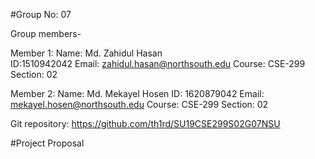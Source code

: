 #Group No: 07

Group members-

Member 1: 
Name: Md. Zahidul Hasan  
ID:1510942042
Email: zahidul.hasan@northsouth.edu
Course: CSE-299
Section: 02

Member 2:
Name: Md. Mekayel Hosen 
ID: 1620879042
Email: mekayel.hosen@northsouth.edu
Course: CSE-299
Section: 02


Git repository:  https://github.com/th1rd/SU19CSE299S02G07NSU

#Project Proposal
